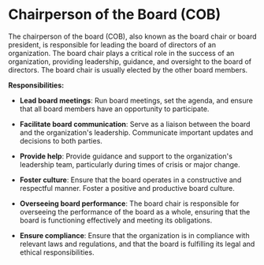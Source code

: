 # Chairperson of the Board (COB)

The chairperson of the board (COB), also known as the board chair or board president, is responsible for leading the board of directors of an organization. The board chair plays a critical role in the success of an organization, providing leadership, guidance, and oversight to the board of directors. The board chair is usually elected by the other board members.

**Responsibilities:**

* **Lead board meetings**: Run board meetings, set the agenda, and ensure that all board members have an opportunity to participate.

* **Facilitate board communication**: Serve as a liaison between the board and the organization's leadership. Communicate important updates and decisions to both parties.

* **Provide help**: Provide guidance and support to the organization's leadership team, particularly during times of crisis or major change.

* **Foster culture**: Ensure that the board operates in a constructive and respectful manner. Foster a positive and productive board culture.

* **Overseeing board performance**: The board chair is responsible for overseeing the performance of the board as a whole, ensuring that the board is functioning effectively and meeting its obligations.

* **Ensure compliance**: Ensure that the organization is in compliance with relevant laws and regulations, and that the board is fulfilling its legal and ethical responsibilities.
